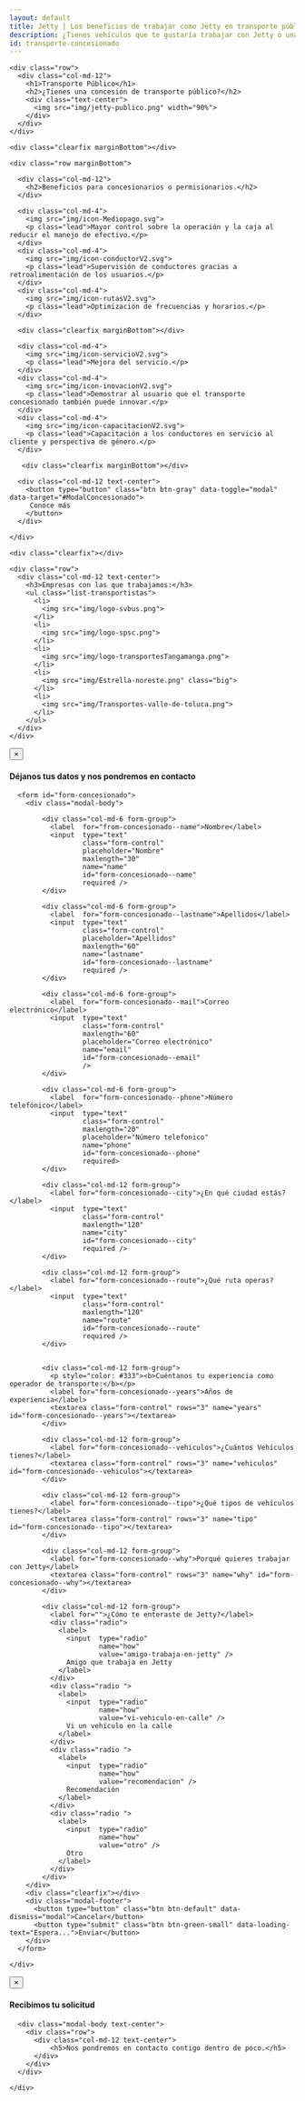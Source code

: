 ```yaml
---
layout: default
title: Jetty | Los beneficios de trabajar como Jetty en transporte público
description: ¿Tienes vehículos que te gustaría trabajar con Jetty o una concesión de transporte público?
id: transporte-concesionado
---
```


<div class="container-fluid gradient">
  <div class="container transportista">

    <div class="row">
      <div class="col-md-12">
        <h1>Transporte Público</h1>
        <h2>¿Tienes una concesión de transporte público?</h2>
        <div class="text-center">
          <img src="img/jetty-publico.png" width="90%">
        </div>
      </div>
    </div>

    <div class="clearfix marginBottom"></div>

    <div class="row marginBottom">

      <div class="col-md-12">
        <h2>Beneficios para concesionarios o permisionarios.</h2>
      </div>

      <div class="col-md-4">
        <img src="img/icon-Mediopago.svg">
        <p class="lead">Mayor control sobre la operación y la caja al reducir el manejo de efectivo.</p>
      </div>
      <div class="col-md-4">
        <img src="img/icon-conductorV2.svg">
        <p class="lead">Supervisión de conductores gracias a retroalimentación de los usuarios.</p>
      </div>
      <div class="col-md-4">
        <img src="img/icon-rutasV2.svg">
        <p class="lead">Optimización de frecuencias y horarios.</p>
      </div>

      <div class="clearfix marginBottom"></div>

      <div class="col-md-4">
        <img src="img/icon-servicioV2.svg">
        <p class="lead">Mejora del servicio.</p>
      </div>
      <div class="col-md-4">
        <img src="img/icon-inovacionV2.svg">
        <p class="lead">Demostrar al usuario que el transporte concesionado también puede innovar.</p>
      </div>
      <div class="col-md-4">
        <img src="img/icon-capacitacionV2.svg">
        <p class="lead">Capacitación a los conductores en servicio al cliente y perspectiva de género.</p>
      </div>

       <div class="clearfix marginBottom"></div>

      <div class="col-md-12 text-center">
        <button type="button" class="btn btn-gray" data-toggle="modal" data-target="#ModalConcesionado">
         Conoce más
        </button>
      </div>

    </div>

    <div class="clearfix"></div>

    <div class="row">
      <div class="col-md-12 text-center">
        <h3>Empresas con las que trabajamos:</h3>
        <ul class="list-transportistas">
          <li>
            <img src="img/logo-svbus.png">
          </li>
          <li>
            <img src="img/logo-spsc.png">
          </li>
          <li>
            <img src="img/logo-transportesTangamanga.png">
          </li>
          <li>
            <img src="img/Estrella-noreste.png" class="big">
          </li>
          <li>
            <img src="img/Transportes-valle-de-toluca.png">
          </li>
        </ul>
      </div>
    </div>

  </div>
</div>

<!-- Modal Concesionado -->
<div class="modal fade" id="ModalConcesionado" tabindex="-1" role="dialog" aria-labelledby="myModalLabel">
  <div class="modal-dialog" role="document">
    <div class="modal-content">
      <div class="modal-header">
        <button type="button" class="close" data-dismiss="modal" aria-label="Close"><span aria-hidden="true">&times;</span></button>
        <h4 class="modal-title" id="myModalLabel">Déjanos tus datos y nos pondremos en contacto</h4>
      </div>

      <form id="form-concesionado">
        <div class="modal-body">

            <div class="col-md-6 form-group">
              <label  for="from-concesionado--name">Nombre</label>
              <input  type="text"
                      class="form-control"
                      placeholder="Nombre"
                      maxlength="30"
                      name="name"
                      id="form-concesionado--name"
                      required />
            </div>

            <div class="col-md-6 form-group">
              <label  for="form-concesionado--lastname">Apellidos</label>
              <input  type="text"
                      class="form-control"
                      placeholder="Apellidos"
                      maxlength="60"
                      name="lastname"
                      id="form-concesionado--lastname"
                      required />
            </div>

            <div class="col-md-6 form-group">
              <label  for="form-concesionado--mail">Correo electrónico</label>
              <input  type="text"
                      class="form-control"
                      maxlength="60"
                      placeholder="Correo electrónico"
                      name="email"
                      id="form-concesionado--email"
                      />
            </div>

            <div class="col-md-6 form-group">
              <label  for="form-concesionado--phone">Número telefónico</label>
              <input  type="text"
                      class="form-control"
                      maxlength="20"
                      placeholder="Número telefonico"
                      name="phone"
                      id="form-concesionado--phone"
                      required>
            </div>

            <div class="col-md-12 form-group">
              <label for="form-concesionado--city">¿En qué ciudad estás?</label>
              <input  type="text"
                      class="form-control"
                      maxlength="120"
                      name="city"
                      id="form-concesionado--city"
                      required />
            </div>

            <div class="col-md-12 form-group">
              <label for="form-concesionado--route">¿Qué ruta operas?</label>
              <input  type="text"
                      class="form-control"
                      maxlength="120"
                      name="route"
                      id="form-concesionado--route"
                      required />
            </div>


            <div class="col-md-12 form-group">
              <p style="color: #333"><b>Cuéntanos tu experiencia como operador de transporte:</b></p>
              <label for="form-concesionado--years">Años de experiencia</label>
              <textarea class="form-control" rows="3" name="years" id="form-concesionado--years"></textarea>
            </div>

            <div class="col-md-12 form-group">
              <label for="form-concesionado--vehiculos">¿Cuántos Vehículos tienes?</label>
              <textarea class="form-control" rows="3" name="vehiculos" id="form-concesionado--vehiculos"></textarea>
            </div>

            <div class="col-md-12 form-group">
              <label for="form-concesionado--tipo">¿Qué tipos de vehículos tienes?</label>
              <textarea class="form-control" rows="3" name="tipo" id="form-concesionado--tipo"></textarea>
            </div>

            <div class="col-md-12 form-group">
              <label for="form-concesionado--why">Porqué quieres trabajar con Jetty</label>
              <textarea class="form-control" rows="3" name="why" id="form-concesionado--why"></textarea>
            </div>

            <div class="col-md-12 form-group">
              <label for="">¿Cómo te enteraste de Jetty?</label>
              <div class="radio">
                <label>
                  <input  type="radio"
                          name="how"
                          value="amigo-trabaja-en-jetty" />
                  Amigo que trabaja en Jetty
                </label>
              </div>
              <div class="radio ">
                <label>
                  <input  type="radio"
                          name="how"
                          value="vi-vehiculo-en-calle" />
                  Vi un vehículo en la calle
                </label>
              </div>
              <div class="radio ">
                <label>
                  <input  type="radio"
                          name="how"
                          value="recomendacion" />
                  Recomendación
                </label>
              </div>
              <div class="radio ">
                <label>
                  <input  type="radio"
                          name="how"
                          value="otro" />
                  Otro
                </label>
              </div>
            </div>
        </div>
        <div class="clearfix"></div>
        <div class="modal-footer">
          <button type="button" class="btn btn-default" data-dismiss="modal">Cancelar</button>
          <button type="submit" class="btn btn-green-small" data-loading-text="Espera...">Enviar</button>
        </div>
      </form>

    </div>
  </div>
</div>


 <!-- Modal Transportistas Success -->
 <div id="ModalSuccess" class="modal fade" tabindex="-1" role="dialog" aria-labelledby="myModalLabel">
  <div class="modal-dialog" role="document">
    <div class="modal-content">
      <div class="modal-header">
        <button type="button" class="close" data-dismiss="modal" aria-label="Close"><span aria-hidden="true">&times;</span></button>
        <h4 class="modal-title" id="myModalLabel">Recibimos tu solicitud</h4>
      </div>

      <div class="modal-body text-center">
        <div class="row">
          <div class="col-md-12 text-center">
              <h5>Nos pondremos en contacto contigo dentro de poco.</h5>
          </div>
        </div>
      </div>

    </div>
  </div>
</div>



